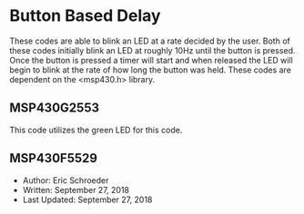 # Button Based Delay
These codes are able to blink an LED at a rate decided by the user. Both of these codes initially blink an LED at roughly 10Hz until the button is pressed. Once the button is pressed a timer will start and when released the LED will begin to blink at the rate of how long the button was held. These codes are dependent on the <msp430.h> library. 

## MSP430G2553
This code utilizes the green LED for this code. 
## MSP430F5529


* Author: Eric Schroeder
* Written: September 27, 2018
* Last Updated: September 27, 2018
